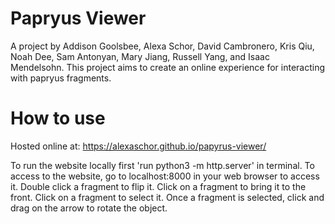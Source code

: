 # Papryus Viewer
A project by Addison Goolsbee, Alexa Schor, David Cambronero, Kris Qiu, Noah Dee, Sam Antonyan, Mary Jiang, Russell Yang, and Isaac Mendelsohn. This project aims to create an online experience for interacting with papryus fragments.

# How to use
Hosted online at: https://alexaschor.github.io/papyrus-viewer/

To run the website locally first 'run python3 -m http.server' in terminal. To access to the website, go to localhost:8000 in your web browser to access it. Double click a fragment to flip it. Click on a fragment to bring it to the front. Click on a fragment to select it. Once a fragment is selected, click and drag on the arrow to rotate the object.
